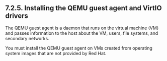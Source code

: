 ## 7.2.5. Installing the QEMU guest agent and VirtIO drivers

The QEMU guest agent is a daemon that runs on the virtual machine (VM) and passes information to the host about the VM, users, file systems, and secondary networks.

You must install the QEMU guest agent on VMs created from operating system images that are not provided by Red Hat.

